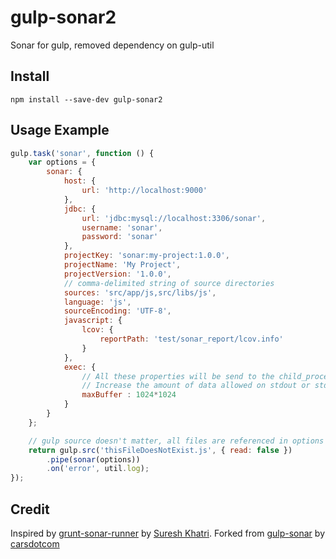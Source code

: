 # gulp-sonar2

Sonar for gulp, removed dependency on gulp-util

## Install

```
npm install --save-dev gulp-sonar2
```

## Usage Example

```js
gulp.task('sonar', function () {
    var options = {
        sonar: {
            host: {
                url: 'http://localhost:9000'
            },
            jdbc: {
                url: 'jdbc:mysql://localhost:3306/sonar',
                username: 'sonar',
                password: 'sonar'
            },
            projectKey: 'sonar:my-project:1.0.0',
            projectName: 'My Project',
            projectVersion: '1.0.0',
            // comma-delimited string of source directories
            sources: 'src/app/js,src/libs/js',
            language: 'js',
            sourceEncoding: 'UTF-8',
            javascript: {
                lcov: {
                    reportPath: 'test/sonar_report/lcov.info'
                }
            },
            exec: {
                // All these properties will be send to the child_process.exec method (see: https://nodejs.org/api/child_process.html#child_process_child_process_exec_command_options_callback )
                // Increase the amount of data allowed on stdout or stderr (if this value is exceeded then the child process is killed, and the gulp-sonar will fail).
                maxBuffer : 1024*1024
            }
        }
    };

    // gulp source doesn't matter, all files are referenced in options object above
    return gulp.src('thisFileDoesNotExist.js', { read: false })
        .pipe(sonar(options))
        .on('error', util.log);
});
```

## Credit

Inspired by [grunt-sonar-runner](https://github.com/skhatri/grunt-sonar-runner) by [Suresh Khatri](https://github.com/skhatri).
Forked from [gulp-sonar](https://github.com/carsdotcom/gulp-sonar) by [carsdotcom](https://github.com/carsdotcom)
